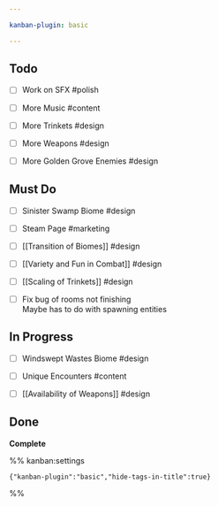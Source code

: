 ```yaml
---

kanban-plugin: basic

---
```


## Todo

- [ ] Work on SFX #polish
- [ ] More Music #content
- [ ] More Trinkets #design
- [ ] More Weapons #design
- [ ] More Golden Grove Enemies #design


## Must Do

- [ ] Sinister Swamp Biome #design
- [ ] Steam Page #marketing
- [ ] [[Transition of Biomes]] #design
- [ ] [[Variety and Fun in Combat]] #design
- [ ] [[Scaling of Trinkets]] #design
- [ ] Fix bug of rooms not finishing<br>Maybe has to do with spawning entities


## In Progress

- [ ] Windswept Wastes Biome #design
- [ ] Unique Encounters #content
- [ ] [[Availability of Weapons]] #design


## Done

**Complete**




%% kanban:settings
```
{"kanban-plugin":"basic","hide-tags-in-title":true}
```
%%
